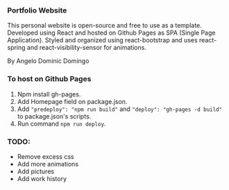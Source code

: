 ### Portfolio Website

This personal website is open-source and free to use as a template. Developed using React and hosted on Github Pages as SPA (Single Page Application).
Styled and organized using react-bootstrap and uses react-spring and react-visibility-sensor for animations.

By Angelo Dominic Domingo

### To host on Github Pages

1. Npm install gh-pages.
2. Add Homepage field on package.json.
3. Add `"predeploy": "npm run build"` and `"deploy": "gh-pages -d build"` to package.json's scripts.
4. Run command `npm run deploy`.

### TODO:
- Remove excess css
- Add more animations
- Add pictures
- Add work history
